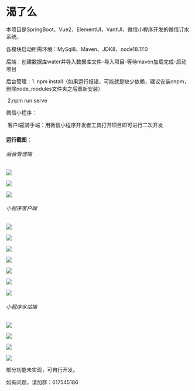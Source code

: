 # **渴了么**

本项目是SpringBoot、Vue2、ElementUI、VantUI、微信小程序开发的微信订水系统。

各模块启动所需环境：MySql8、Maven、JDK8、node18.17.0

后端：创建数据库water并导入数据库文件-导入项目-等待maven加载完成-启动项目

后台管理：1. npm install（如果运行报错，可能就是缺少依赖，建议安装cnpm，删除node_modules文件夹之后重新安装）

​				   2.npm run serve

微信小程序：

​		客户端|骑手端：用微信小程序开发者工具打开项目即可进行二次开发



#### 运行截图：

###### 后台管理端

<img src="image\1.png"  />

![](image\2.png)

![](image\3.png)

###### 小程序客户端

![](image\10.png)

![](image\11.png)

![](image\12.png)

![](image\13.png)

![](image\14.png)

![](image\15.png)

![](image\16.png)

###### 小程序水站端

![](image\20.png)

![](image\21.png)

![](image\22.png)

![](image\23.png)

部分功能未实现，可自行开发。

如有问题，请加群：617545186